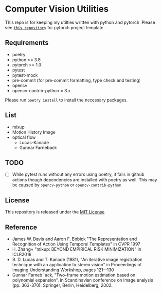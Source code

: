 # Computer Vision Utilities

This repo is for keeping my utilties written with python and pytorch.
Please see [`this repository`](https://github.com/yiskw713/pytorch_template) for pytorch project template.

## Requirements

* poetry
* python >= 3.8
* pytorch >= 1.0
* pytest
* pytest-mock
* pre-commit (for pre-commit formatting, type check and testing)
* opencv
* opencv-contrib-python = 3.x

Please run `poetry install` to install the necessary packages.

## List

* mixup
* Motion History Image
* optical flow
  * Lucas-Kanade
  * Gunnar Farneback

## TODO

* [ ] While pytest runs without any errors using poetry,
  it fails in github actions though dependencies are installed with poetry as well.
  This may be caused by `opencv-python` or `opencv-contrib-python`.

## License

This repository is released under the [MIT License](./LICENSE)

## Reference

* James W. Davis and Aaron F. Bobick "The Representation and Recognition of Action Using Temporal Templates" in CVPR 1997
* H. Zhang+ "mixup: BEYOND EMPIRICAL RISK MINIMIZATION" in ICLR2018
* B. D. Lucas and T. Kanade (1981), "An iterative image registration technique with an application to stereo vision" in Proceedings of Imaging Understanding Workshop, pages 121--130
* Gunnar Farneb¨ack, "Two-frame motion estimation based on polynomial expansion", in Scandinavian conference on Image analysis (pp. 363-370). Springer, Berlin, Heidelberg, 2002.
